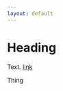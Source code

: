 ```yaml
---
layout: default
---
```


# Heading

Text.
[link](https://github.com/adam-p/markdown-here/wiki/Markdown-Cheatsheet#links)

Thing
